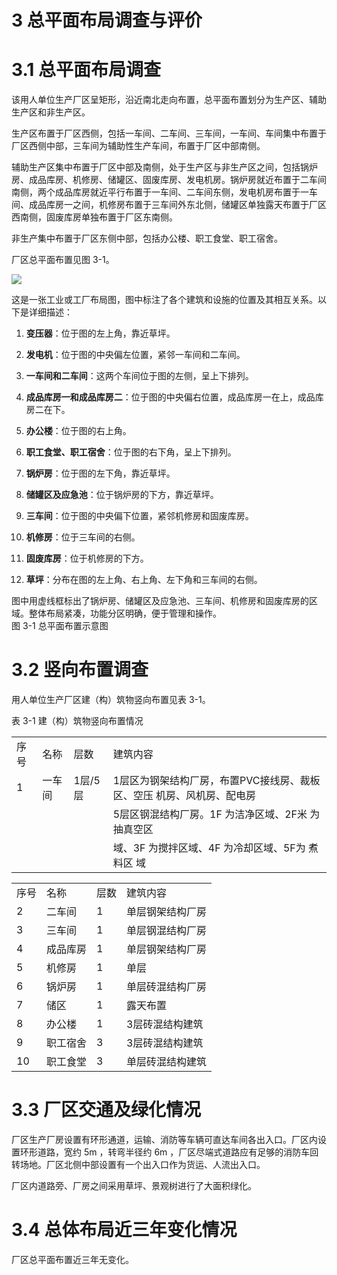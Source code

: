 # 3 总平面布局调查与评价  

# 3.1 总平面布局调查  

该用人单位生产厂区呈矩形，沿近南北走向布置，总平面布置划分为生产区、辅助生产区和非生产区。  

生产区布置于厂区西侧，包括一车间、二车间、三车间，一车间、车间集中布置于厂区西侧中部，三车间为辅助性生产车间，布置于厂区中部南侧。  

辅助生产区集中布置于厂区中部及南侧，处于生产区与非生产区之间，包括锅炉房、成品库房、机修房、储罐区、固废库房、发电机房。锅炉房就近布置于二车间南侧，两个成品库房就近平行布置于一车间、二车间东侧，发电机房布置于一车间、成品库房一之间，机修房布置于三车间外东北侧，储罐区单独露天布置于厂区西南侧，固废库房单独布置于厂区东南侧。  

非生产集中布置于厂区东侧中部，包括办公楼、职工食堂、职工宿舍。  

厂区总平面布置见图 3-1。  

![](images/bae089d9b8717633f4bb623f53580214b701b9161f29f4056f83a4fe8b2d02a3.jpg)

这是一张工业或工厂布局图，图中标注了各个建筑和设施的位置及其相互关系。以下是详细描述：

1. **变压器**：位于图的左上角，靠近草坪。

2. **发电机**：位于图的中央偏左位置，紧邻一车间和二车间。

3. **一车间和二车间**：这两个车间位于图的左侧，呈上下排列。

4. **成品库房一和成品库房二**：位于图的中央偏右位置，成品库房一在上，成品库房二在下。

5. **办公楼**：位于图的右上角。

6. **职工食堂、职工宿舍**：位于图的右下角，呈上下排列。

7. **锅炉房**：位于图的左下角，靠近草坪。

8. **储罐区及应急池**：位于锅炉房的下方，靠近草坪。

9. **三车间**：位于图的中央偏下位置，紧邻机修房和固废库房。

10. **机修房**：位于三车间的右侧。

11. **固废库房**：位于机修房的下方。

12. **草坪**：分布在图的左上角、右上角、左下角和三车间的右侧。

图中用虚线框标出了锅炉房、储罐区及应急池、三车间、机修房和固废库房的区域。整体布局紧凑，功能分区明确，便于管理和操作。  
图 3-1 总平面布置示意图  

# 3.2 竖向布置调查  

用人单位生产厂区建（构）筑物竖向布置见表 3-1。  

表 3-1  建（构）筑物竖向布置情况  


<html><body><table><tr><td>序号</td><td>名称</td><td>层数</td><td>建筑内容</td></tr><tr><td>1</td><td>一车间</td><td>1层/5层</td><td>1层区为钢架结构厂房，布置PVC接线房、裁板区、空压 机房、风机房、配电房</td></tr><tr><td></td><td></td><td></td><td>5层区钢混结构厂房。1F 为洁净区域、2F米 为抽真空区</td></tr><tr><td></td><td></td><td></td><td>域、3F 为搅拌区域、4F 为冷却区域、5F为 煮料区 域</td></tr></table></body></html>  

<html><body><table><tr><td>序号</td><td>名称</td><td>层数</td><td>建筑内容</td></tr><tr><td>2</td><td>二车间</td><td>1</td><td>单层钢架结构厂房</td></tr><tr><td>3</td><td>三车间</td><td>1</td><td>单层钢混结构厂房</td></tr><tr><td>4</td><td>成品库房</td><td>1</td><td>单层钢架结构厂房</td></tr><tr><td>5</td><td>机修房</td><td>1</td><td>单层</td></tr><tr><td>6</td><td>锅炉房</td><td>1</td><td>单层砖混结构厂房</td></tr><tr><td>7</td><td>储区</td><td>1</td><td>露天布置</td></tr><tr><td>8</td><td>办公楼</td><td>1</td><td>3层砖混结构建筑</td></tr><tr><td>9</td><td>职工宿舍</td><td>3</td><td>3层砖混结构建筑</td></tr><tr><td>10</td><td>职工食堂</td><td>3</td><td>单层砖混结构建筑</td></tr></table></body></html>  

# 3.3 厂区交通及绿化情况  

厂区生产厂房设置有环形通道，运输、消防等车辆可直达车间各出入口。厂区内设置环形道路，宽约 $5\mathrm{m}$ ，转弯半径约 $6\mathrm{m}$ ，厂区尽端式道路应有足够的消防车回转场地。厂区北侧中部设置有一个出入口作为货运、人流出入口。  

厂区内道路旁、厂房之间采用草坪、景观树进行了大面积绿化。  

# 3.4 总体布局近三年变化情况  

厂区总平面布置近三年无变化。  